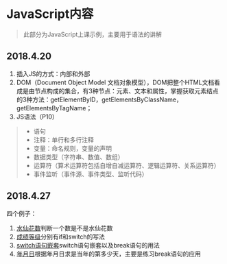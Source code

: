 # JavaScript内容

>此部分为JavaScript上课示例，主要用于语法的讲解

## 2018.4.20

1. 插入JS的方式：内部和外部
2. DOM（Document Object Model 文档对象模型），DOM把整个HTML文档看成是由节点构成的集合，有3种节点：元素、文本和属性，掌握获取元素结点的3种方法：getElementByID，getElementsByClassName，getElementsByTagName；
3. JS语法（P10）
> * 语句
> * 注释：单行和多行注释
> * 变量：命名规则，变量的声明
> * 数据类型（字符串、数值、数组）
> * 运算符（算术运算符包括自增自减运算符、逻辑运算符、关系运算符）
> * 事件监听（事件源、事件类型、监听代码）

## 2018.4.27

四个例子：

1. [水仙花数](https://github.com/wuwuzhishu/WebFrontCode/blob/master/JS%2BJQuery/2.JS%E5%88%86%E6%94%AF-%E6%B0%B4%E4%BB%99%E8%8A%B1%E6%95%B0.html)判断一个数是不是水仙花数
2. [成绩等级](https://github.com/wuwuzhishu/WebFrontCode/blob/master/JS%2BJQuery/2.JS%E5%88%86%E6%94%AF-%E6%88%90%E7%BB%A9%E7%AD%89%E7%BA%A7.html)分别有if和switch的写法
3. [switch语句嵌套](https://github.com/wuwuzhishu/WebFrontCode/blob/master/JS%2BJQuery/2.JS%E5%88%86%E6%94%AF-switch%E5%B5%8C%E5%A5%97.html)switch语句嵌套以及break语句的用法
4. [年月日](https://github.com/wuwuzhishu/WebFrontCode/blob/master/JS%2BJQuery/2.JS%E5%88%86%E6%94%AF-%E5%B9%B4%E6%9C%88%E6%97%A5.html)根据年月日求是当年的第多少天，主要是练习break语句的应用
